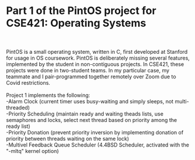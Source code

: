 # Part 1 of the PintOS project for CSE421: Operating Systems
</br>
</br>
PintOS is a small operating system, written in C, first developed at Stanford for usage in OS coursework. PintOS is deliberately missing several features, implemented by the student in non-contiguous projects. In CSE421, these projects were done in two-student teams. In my particular case, my teammate and I pair-programmed together remotely over Zoom due to Covid restrictions.
</br>
</br>
Project 1 implements the following:</br>
-Alarm Clock (current timer uses busy-waiting and simply sleeps, not multi-threaded)</br>
-Priority Scheduling (maintain ready and waiting theads lists, use semaphores and locks, select next thread based on priority among the ready list)</br>
-Priority Donation (prevent priority inversion by implementing donation of priority between threads waiting on the same lock)</br>
-Multivel Feedback Queue Scheduler (4.4BSD Scheduler, activated with the "-mltq" kernel option)</br>

